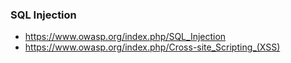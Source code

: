 ### SQL Injection
- https://www.owasp.org/index.php/SQL_Injection
- https://www.owasp.org/index.php/Cross-site_Scripting_(XSS)
